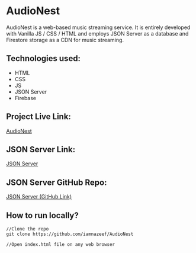# AudioNest
AudioNest is a web-based music streaming service. It is entirely developed with Vanilla JS / CSS / HTML and employs JSON Server as a database and Firestore storage as a CDN for music streaming.

## Technologies used:
* HTML
* CSS 
* JS 
* JSON Server
* Firebase

## Project Live Link:
[AudioNest](https://audionest.netlify.app/)

## JSON Server Link:
[JSON Server](https://audionest-web-api.onrender.com/)

## JSON Server GitHub Repo:
[JSON Server (GitHub Link)](https://github.com/iamnazeef/AudioNest-JSON-Server)

## How to run locally?
```
//Clone the repo
git clone https://github.com/iamnazeef/AudioNest

//Open index.html file on any web browser
```
